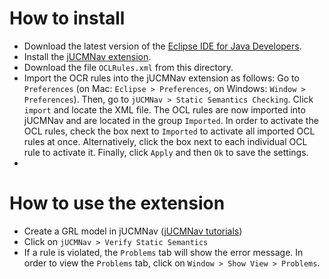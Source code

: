 # How to install

* Download the latest version of the <a href="https://www.eclipse.org/downloads/">Eclipse IDE for Java Developers</a>.
* Install the <a href="http://jucmnav.softwareengineering.ca/ucm/bin/view/ProjetSEG/DownloadingAndInstallation">jUCMNav extension</a>.
* Download the file `OCLRules.xml` from this directory.
* Import the OCR rules into the jUCMNav extension as follows: Go to `Preferences` (on Mac: `Eclipse > Preferences`, on Windows: `Window > Preferences`). Then, go to `jUCMNav > Static Semantics Checking`. Click `import` and locate the XML file. The OCL rules are now imported into jUCMNav and are located in the group `Imported`. In order to activate the OCL rules, check the box next to `Imported` to activate all imported OCL rules at once. Alternatively, click the box next to each individual OCL rule to activate it. Finally, click `Apply` and then `Ok` to save the settings.
* 
# How to use the extension

* Create a GRL model in jUCMNav (<a href="http://jucmnav.softwareengineering.ca/ucm/bin/view/ProjetSEG/JUCMNavTutorials">jUCMNav tutorials</a>)
* Click on `jUCMNav > Verify Static Semantics`
* If a rule is violated, the `Problems` tab will show the error message. In order to view the `Problems` tab, click on `Window > Show View > Problems`.
